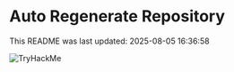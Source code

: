 # Auto Regenerate Repository

This README was last updated: 2025-08-05 16:36:58

 ![TryHackMe](https://tryhackme.com/badge/533634)